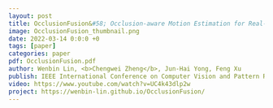 ```yaml
---
layout: post
title: OcclusionFusion&#58; Occlusion-aware Motion Estimation for Real-time Dynamic 3D Reconstruction
image: OcclusionFusion_thumbnail.png
date: 2022-03-14 0:0:0 +0
tags: [paper]
categories: paper
pdf: OcclusionFusion.pdf
author: Wenbin Lin, <b>Chengwei Zheng</b>, Jun-Hai Yong, Feng Xu
publish: IEEE International Conference on Computer Vision and Pattern Recognition (CVPR) 2022
video: https://www.youtube.com/watch?v=UC4k43dlp2w
project: https://wenbin-lin.github.io/OcclusionFusion/
---
```

